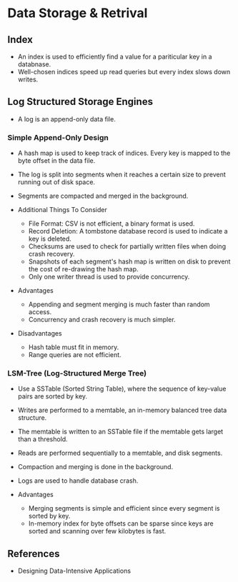 # Data Storage & Retrival

## Index
- An index is used to efficiently find a value for a pariticular key in a databnase.
- Well-chosen indices speed up read queries but every index slows down writes.

## Log Structured Storage Engines
- A log is an append-only data file.

### Simple Append-Only Design
- A hash map is used to keep track of indices. Every key is mapped to the byte offset in the data file.
- The log is split into segments when it reaches a certain size to prevent running out of disk space.
- Segments are compacted and merged in the background.

- Additional Things To Consider
    - File Format: CSV is not efficient, a binary format is used.
    - Record Deletion: A tombstone database record is used to indicate a key is deleted.
    - Checksums are used to check for partially written files when doing crash recovery.
    - Snapshots of each segment's hash map is written on disk to prevent the cost of re-drawing the hash map.
    - Only one writer thread is used to provide concurrency.

- Advantages
    - Appending and segment merging is much faster than random access.
    - Concurrency and crash recovery is much simpler.
- Disadvantages
    - Hash table must fit in memory.
    - Range queries are not efficient.

### LSM-Tree (Log-Structured Merge Tree)
- Use a SSTable (Sorted String Table), where the sequence of key-value pairs are sorted by key.
- Writes are performed to a memtable, an in-memory balanced tree data structure.
- The memtable is written to an SSTable file if the memtable gets larget than a threshold.
- Reads are performed sequentially to a memtable, and disk segments.
- Compaction and merging is done in the background.
- Logs are used to handle database crash.

- Advantages
    - Merging segments is simple and efficient since every segment is sorted by key.
    - In-memory index for byte offsets can be sparse since keys are sorted and scanning over few kilobytes is fast.

## References
- Designing Data-Intensive Applications
